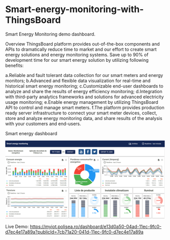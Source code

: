 # Smart-energy-monitoring-with-ThingsBoard
Smart Energy Monitoring demo dashboard.

Overview
ThingsBoard platform provides out-of-the-box components and APIs to dramatically reduce time to market and our effort to create smart energy solutions and energy monitoring systems. 
Save up to 90% of development time for our smart energy solution by utilizing following benefits:

a.Reliable and fault tolerant data collection for our smart meters and energy monitors;
b.Advanced and flexible data visualization for real-time and historical smart energy monitoring;
c.Customizable end-user dashboards to analyze and share the results of energy efficiency monitoring;
d.Integration with third-party analytics frameworks and solutions for advanced electricity usage monitoring;
e.Enable energy management by utilizing ThingsBoard API to control and manage smart meters.
f.The platform provides production ready server infrastructure to connect your smart meter devices, collect, store and analyze energy monitoring data, 
  and share results of the analysis with your customers and end-users.
  
Smart energy dashboard

<img src= "Screenshot.png" width=800>

Live Demo: https://myiot.polisea.ro/dashboard/e13d0a50-04ad-11ec-9fc0-d7ec4e17a89a?publicId=7cb71a20-041d-11ec-9fc0-d7ec4e17a89a


  
